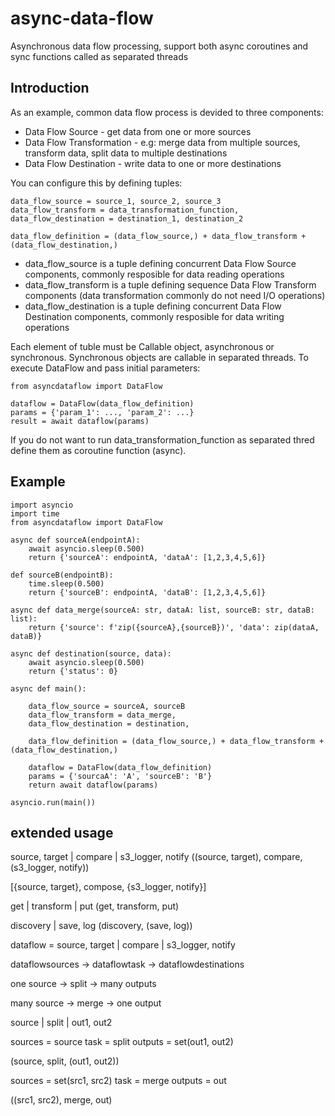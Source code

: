 # async-data-flow
Asynchronous data flow processing, support both async coroutines and sync functions called as separated threads

## Introduction
As an example, common data flow process is devided to three components:
- Data Flow Source - get data from one or more sources
- Data Flow Transformation - e.g: merge data from multiple sources, transform data, split data to multiple destinations
- Data Flow Destination - write data to one or more destinations

You can configure this by defining tuples:

    data_flow_source = source_1, source_2, source_3
    data_flow_transform = data_transformation_function,
    data_flow_destination = destination_1, destination_2

    data_flow_definition = (data_flow_source,) + data_flow_transform + (data_flow_destination,)

- data_flow_source is a tuple defining concurrent Data Flow Source components, commonly resposible for data reading operations
- data_flow_transform is a tuple defining sequence Data Flow Transform components (data transformation commonly do not need I/O operations)
- data_flow_destination is a tuple defining concurrent Data Flow Destination components, commonly resposible for data writing operations

Each element of tuble must be Callable object, asynchronous or synchronous. Synchronous objects are callable in separated threads. 
To execute DataFlow and pass initial parameters:

    from asyncdataflow import DataFlow
    
    dataflow = DataFlow(data_flow_definition)
    params = {'param_1': ..., 'param_2': ...}
    result = await dataflow(params)

If you do not want to run data_transformation_function as separated thred define them as coroutine function (async).   

## Example

    import asyncio
    import time
    from asyncdataflow import DataFlow

    async def sourceA(endpointA):
        await asyncio.sleep(0.500)
        return {'sourceA': endpointA, 'dataA': [1,2,3,4,5,6]}

    def sourceB(endpointB):
        time.sleep(0.500)
        return {'sourceB': endpointA, 'dataB': [1,2,3,4,5,6]}     

    async def data_merge(sourceA: str, dataA: list, sourceB: str, dataB: list):
        return {'source': f'zip({sourceA},{sourceB})', 'data': zip(dataA, dataB)}

    async def destination(source, data):
        await asyncio.sleep(0.500)
        return {'status': 0}

    async def main():

        data_flow_source = sourceA, sourceB
        data_flow_transform = data_merge,
        data_flow_destination = destination,

        data_flow_definition = (data_flow_source,) + data_flow_transform + (data_flow_destination,)

        dataflow = DataFlow(data_flow_definition)
        params = {'sourcaA': 'A', 'sourceB': 'B'}
        return await dataflow(params)

    asyncio.run(main())




## extended usage
source, target | compare | s3_logger, notify
((source, target), compare, (s3_logger, notify))

[{source, target}, compose, {s3_logger, notify}]

get | transform | put
(get, transform, put)

discovery | save, log
(discovery, (save, log))


dataflow = source, target | compare | s3_logger, notify

dataflowsources -> dataflowtask -> dataflowdestinations


one source -> split -> many outputs

many source -> merge -> one output


source | split | out1, out2

sources = source
task = split
outputs = set(out1, out2)

(source, split, (out1, out2))


sources = set(src1, src2)
task = merge
outputs = out

((src1, src2), merge, out)

